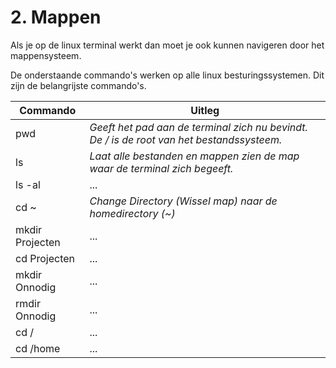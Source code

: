 # 2. Mappen
Als je op de linux terminal werkt dan moet je ook kunnen navigeren door het mappensysteem.

De onderstaande commando's werken op alle linux besturingssystemen. Dit zijn de belangrijste commando's.

Commando | Uitleg
--- | ---
pwd | _Geeft het pad aan de terminal zich nu bevindt. De / is de root van het bestandssysteem._
ls | _Laat alle bestanden en mappen zien de map waar de terminal zich begeeft._
ls -al | ...
cd ~ | _Change Directory (Wissel map) naar de homedirectory (~)_
mkdir Projecten | ...
cd Projecten | ...
mkdir Onnodig | ...
rmdir Onnodig | ...
cd / | ...
cd /home | ...